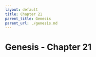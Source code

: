 ```yaml
---
layout: default
title: Chapter 21
parent_title: Genesis
parent_url: ./genesis.md
---
```


# Genesis - Chapter 21

